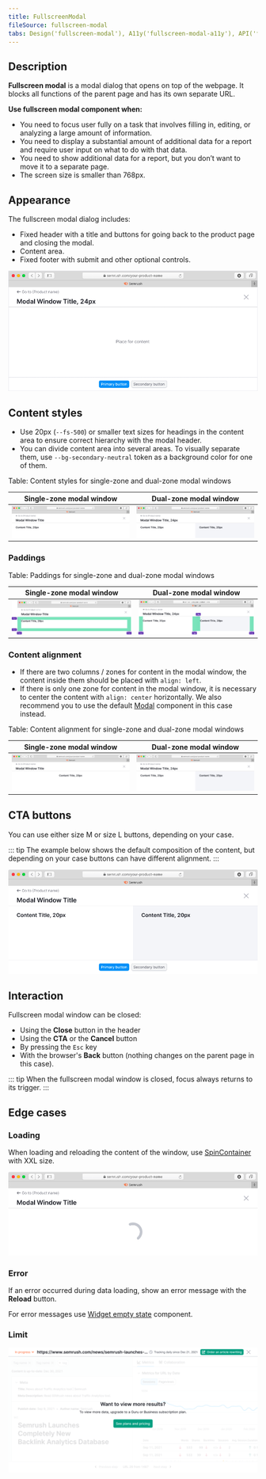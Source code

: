 ```yaml
---
title: FullscreenModal
fileSource: fullscreen-modal
tabs: Design('fullscreen-modal'), A11y('fullscreen-modal-a11y'), API('fullscreen-modal-api'), Example('fullscreen-modal-code'), Changelog('fullscreen-modal-changelog')
---
```


## Description

**Fullscreen modal** is a modal dialog that opens on top of the webpage. It blocks all functions of the parent page and has its own separate URL.

**Use fullscreen modal component when:**

- You need to focus user fully on a task that involves filling in, editing, or analyzing a large amount of information.
- You need to display a substantial amount of additional data for a report and require user input on what to do with that data.
- You need to show additional data for a report, but you don’t want to move it to a separate page.
- The screen size is smaller than 768px.

## Appearance

The fullscreen modal dialog includes:

- Fixed header with a title and buttons for going back to the product page and closing the modal.
- Content area.
- Fixed footer with submit and other optional controls.

![](static/fullscreen-modal.png)

## Content styles

- Use 20px (`--fs-500`) or smaller text sizes for headings in the content area to ensure correct hierarchy with the modal header.
- You can divide content area into several areas. To visually separate them, use `--bg-secondary-neutral` token as a background color for one of them.

Table: Content styles for single-zone and dual-zone modal windows

| Single-zone modal window           | Dual-zone modal window             |
| ---------------------------------- | ---------------------------------- |
| ![](static/fullscreen-modal-3.png) | ![](static/fullscreen-modal-2.png) |

### Paddings

Table: Paddings for single-zone and dual-zone modal windows

| Single-zone modal window | Dual-zone modal window     |
| ------------------------ | -------------------------- |
| ![](static/paddings.png) | ![](static/paddings-2.png) |

### Content alignment

- If there are two columns / zones for content in the modal window, the content inside them should be placed with `align: left`.
- If there is only one zone for content in the modal window, it is necessary to center the content with `align: center` horizontally. We also recommend you to use the default [Modal](/components/modal/modal) component in this case instead.

Table: Content alignment for single-zone and dual-zone modal windows

| Single-zone modal window  | Dual-zone modal window    |
| ------------------------- | ------------------------- |
| ![](static/content-1.png) | ![](static/content-2.png) |

## CTA buttons

You can use either size M or size L buttons, depending on your case.

::: tip
The example below shows the default composition of the content, but depending on your case buttons can have different alignment.
:::

![](static/footer-fixed2.png)

## Interaction

Fullscreen modal window can be closed:

- Using the **Close** button in the header
- Using the **CTA** or the **Cancel** button
- By pressing the `Esc` key
- With the browser's **Back** button (nothing changes on the parent page in this case).

::: tip
When the fullscreen modal window is closed, focus always returns to its trigger.
:::

## Edge cases

### Loading

When loading and reloading the content of the window, use [SpinContainer](../spin-container/spin-container.md) with XXL size.

![](static/loading.png)

### Error

If an error occurred during data loading, show an error message with the **Reload** button.

For error messages use [Widget empty state](/components/widget-empty/widget-empty) component.

### Limit

![](static/limit.png)

